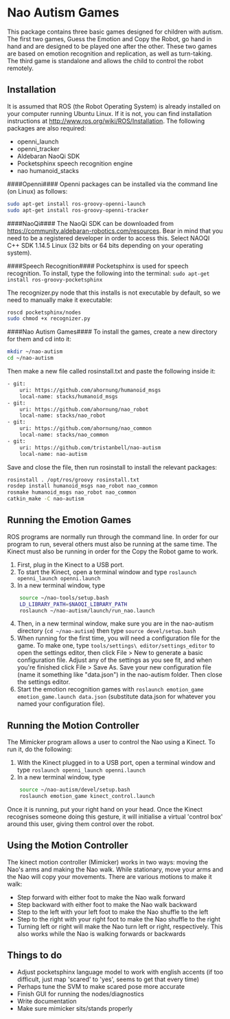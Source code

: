 Nao Autism Games
================

This package contains three basic games designed for children with autism. The first two games, Guess the Emotion and Copy the Robot, go hand in hand and are designed to be played one after the other. These two games are based on emotion recognition and replication, as well as turn-taking. The third game is standalone and allows the child to control the robot remotely.

Installation
------------

It is assumed that ROS (the Robot Operating System) is already installed on your computer running Ubuntu Linux. If it is not, you can find installation instructions at http://www.ros.org/wiki/ROS/Installation. The following packages are also required:

+ openni_launch
+ openni_tracker
+ Aldebaran NaoQi SDK
+ Pocketsphinx speech recognition engine
+ nao humanoid_stacks

####Openni####
Openni packages can be installed via the command line (on Linux) as follows:
```bash
sudo apt-get install ros-groovy-openni-launch 
sudo apt-get install ros-groovy-openni-tracker
```

####NaoQi####
The NaoQi SDK can be downloaded from https://community.aldebaran-robotics.com/resources. Bear in mind that you need to be a registered developer in order to access this. Select NAOQI C++ SDK 1.14.5 Linux (32 bits or 64 bits depending on your operating system).

####Speech Recognition####
Pocketsphinx is used for speech recognition. To install, type the following into the terminal: `sudo apt-get install ros-groovy-pocketsphinx`

The recognizer.py node that this installs is not executable by default, so we need to manually make it executable:
```bash
roscd pocketsphinx/nodes
sudo chmod +x recognizer.py
```

####Nao Autism Games####
To install the games, create a new directory for them and cd into it:
```bash
mkdir ~/nao-autism
cd ~/nao-autism
```
Then make a new file called rosinstall.txt and paste the following inside it:
```bash
- git:
    uri: https://github.com/ahornung/humanoid_msgs
    local-name: stacks/humanoid_msgs
- git:
    uri: https://github.com/ahornung/nao_robot
    local-name: stacks/nao_robot
- git:
    uri: https://github.com/ahornung/nao_common
    local-name: stacks/nao_common
- git:
    uri: https://github.com/tristanbell/nao-autism
    local-name: nao-autism
```
Save and close the file, then run rosinstall to install the relevant packages:
```bash
rosinstall . /opt/ros/groovy rosinstall.txt
rosdep install humanoid_msgs nao_robot nao_common
rosmake humanoid_msgs nao_robot nao_common
catkin_make -C nao-autism
```

Running the Emotion Games
-------------------------

ROS programs are normally run through the command line. In order for our program to run, several others must also be running at the same time. The Kinect must also be running in order for the Copy the Robot game to work.

1. First, plug in the Kinect to a USB port.
2. To start the Kinect, open a terminal window and type `roslaunch openni_launch openni.launch`
3. In a new terminal window, type
```bash
    source ~/nao-tools/setup.bash
    LD_LIBRARY_PATH=$NAOQI_LIBRARY_PATH
    roslaunch ~/nao-autism/launch/run_nao.launch
```
4. Then, in a new terminal window, make sure you are in the nao-autism directory (`cd ~/nao-autism`) then type `source devel/setup.bash`
5. When running for the first time, you will need a configuration file for the game. To make one, type `tools/settings\ editor/settings_editor` to open the settings editor, then click File > New to generate a basic configuration file. Adjust any of the settings as you see fit, and when you're finished click File > Save As. Save your new configuration file (name it something like "data.json") in the nao-autism folder. Then close the settings editor.
6. Start the emotion recognition games with `roslaunch emotion_game emotion_game.launch data.json` (substitute data.json for whatever you named your configuration file).

Running the Motion Controller
-----------------------------

The Mimicker program allows a user to control the Nao using a Kinect. To run it, do the following:

1. With the Kinect plugged in to a USB port, open a terminal window and type `roslaunch openni_launch openni.launch`
2. In a new terminal window, type
```bash
    source ~/nao-autism/devel/setup.bash
    roslaunch emotion_game kinect_control.launch
```

Once it is running, put your right hand on your head. Once the Kinect recognises someone doing this gesture, it will initialise a virtual 'control box' around this user, giving them control over the robot.

Using the Motion Controller
---------------------------

The kinect motion controller (Mimicker) works in two ways: moving the Nao's arms and making the Nao walk. While stationary, move your arms and the Nao will copy your movements. There are various motions to make it walk:

+ Step forward with either foot to make the Nao walk forward
+ Step backward with either foot to make the Nao walk backward
+ Step to the left with your left foot to make the Nao shuffle to the left
+ Step to the right with your right foot to make the Nao shuffle to the right
+ Turning left or right will make the Nao turn left or right, respectively. This also works while the Nao is walking forwards or backwards

Things to do
------------

+ Adjust pocketsphinx language model to work with english accents (if too difficult, just map 'scared' to 'yes', seems to get that every time)
+ Perhaps tune the SVM to make scared pose more accurate
+ Finish GUI for running the nodes/diagnostics
+ Write documentation
+ Make sure mimicker sits/stands properly
